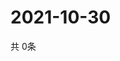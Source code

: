 # 2021-10-30
  共 0条

  <!-- BEGIN -->
  <!-- 最后更新时间Sat Oct 30 2021 22:02:49 GMT+0000 (Coordinated Universal Time) -->
  
  <!-- END -->
  
  